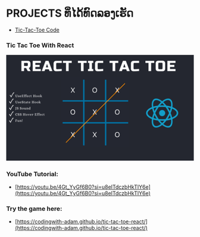 # PROJECTS ທິ່ໄດ້ທົດລອງເຮັດ

+ [Tic-Tac-Toe Code](https://github.com/JO-CHIDTAPHAI/JO-CHIDTAPHAI.github.io/tree/main/TIC_TAC_TOE)

### Tic Tac Toe With React 

![ Image](/img/cover.png  "Tic Tac Toe With React")
### YouTube Tutorial:
+ [https://youtu.be/4Gt_YyGf6B0?si=u8eITdczbHkTIY6e](https://youtu.be/4Gt_YyGf6B0?si=u8eITdczbHkTIY6e)
### Try the game here:
+ [https://codingwith-adam.github.io/tic-tac-toe-react/](https://codingwith-adam.github.io/tic-tac-toe-react/)
